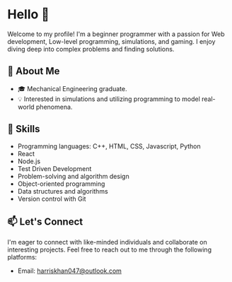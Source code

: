 # Hello 👋

Welcome to my profile! I'm a beginner programmer with a passion for  Web development, Low-level programming, simulations, and gaming. I enjoy diving deep into complex problems and finding solutions.

## 🌱 About Me

- 🎓 Mechanical Engineering graduate. 
- 💡 Interested in simulations and utilizing programming to model real-world phenomena.

## 🚀 Skills

- Programming languages: C++, HTML, CSS, Javascript, Python
- React
- Node.js
- Test Driven Development
- Problem-solving and algorithm design
- Object-oriented programming
- Data structures and algorithms
- Version control with Git
## 📫 Let's Connect

I'm eager to connect with like-minded individuals and collaborate on interesting projects. Feel free to reach out to me through the following platforms:

- Email: harriskhan047@outlook.com
